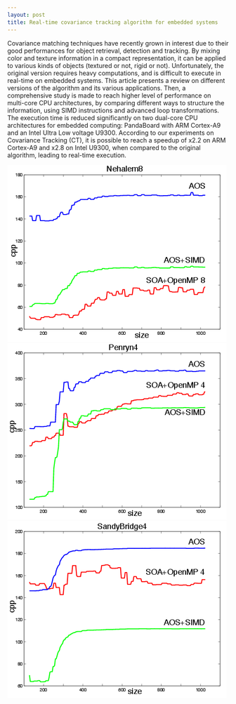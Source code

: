 ```yaml
---
layout: post
title: Real-time covariance tracking algorithm for embedded systems
---
```


Covariance matching techniques have recently grown in interest due to their good performances for object retrieval, detection and tracking. By mixing color and texture information in a compact representation, it can be applied to various kinds of objects (textured or not, rigid or not). Unfortunately, the original version requires  heavy computations, and is difficult to execute in real-time on embedded systems. This article presents a review on different versions of the algorithm and its various applications. Then, a comprehensive study is made to reach higher level of performance on multi-core CPU architectures, by comparing different ways to structure the information, using SIMD instructions and advanced loop transformations. The execution time is reduced significantly on  two dual-core CPU architectures for embedded computing: PandaBoard with ARM Cortex-A9 and an Intel Ultra Low voltage U9300. According to our experiments on Covariance Tracking (CT), it is possible to reach a speedup of x2.2 on ARM Cortex-A9 and x2.8 on Intel U9300, when compared to the original algorithm, leading to real-time execution.

![Nehalem8](figures/Nehalem8-multi_eps_legend.png)
![Penryn4](figures/Penryn4-multi_eps_legend.png)
![SandyBridge4](figures/SandyBridge4-multi_eps_legend.png)
